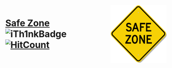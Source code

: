 <img src="./client/public/favicon.ico" align="right" width="175px" height="180px"/>

# [Safe Zone](https://github.com/iTh1nk) ![iTh1nkBadge](https://img.shields.io/badge/-iTh1nk-blue?logo=visual-studio-code) [![HitCount](http://hits.dwyl.com/iTh1nk/project-safezone.svg)](http://hits.dwyl.com/iTh1nk/project-safezone) 
